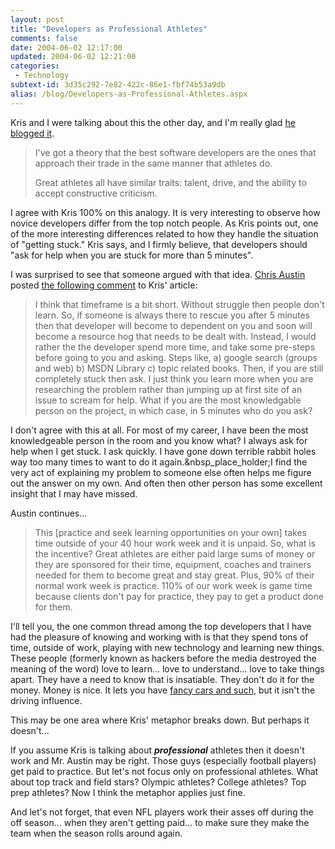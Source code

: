 ```yaml
---
layout: post
title: "Developers as Professional Athletes"
comments: false
date: 2004-06-02 12:17:00
updated: 2004-06-02 12:21:00
categories:
 - Technology
subtext-id: 3d35c292-7e82-422c-86e1-fbf74b53a9db
alias: /blog/Developers-as-Professional-Athletes.aspx
---
```



Kris and I were talking about this the other day, and I'm really glad [he blogged it](http://weblogs.ilg.com/ksyverstad/archive/2004/06/01/367.aspx#FeedBack).

> I've got a theory that the best software developers are the ones that approach their trade in the same manner that athletes do.
> 
> Great athletes all have similar traits: talent, drive, and the ability to accept constructive criticism.

I agree with Kris 100% on this analogy. It is very interesting to observe how novice developers differ from the top notch people. As Kris points out, one of the more interesting differences related to how they handle the situation of "getting stuck." Kris says, and I firmly believe, that developers should "ask for help when you are stuck for more than 5 minutes".

I was surprised to see that someone argued with that idea. [Chris Austin](http://weblogs.austinspad.com/caustin) posted [the following comment](http://weblogs.ilg.com/ksyverstad/archive/2004/06/01/367.aspx#374) to Kris' article:

> I think that timeframe is a bit short. Without struggle then people don't learn. So, if someone is always there to rescue you after 5 minutes then that developer will become to dependent on you and soon will become a resource hog that needs to be dealt with. Instead, I would rather the the developer spend more time, and take some pre-steps before going to you and asking. Steps like, a) google search (groups and web) b) MSDN Library c) topic related books. Then, if you are still completely stuck then ask. I just think you learn more when you are researching the problem rather than jumping up at first site of an issue to scream for help. What if you are the most knowledgable person on the project, in which case, in 5 minutes who do you ask?

I don't agree with this at all. For most of my career, I have been the most knowledgeable person in the room and you know what? I always ask for help when I get stuck. I ask quickly. I have gone down terrible rabbit holes way too many times to want to do it again.&nbsp_place_holder;I find the very act of explaining my problem to someone else often helps me figure out the answer on my own. And often then other person has some excellent insight that I may have missed.

Austin continues...

> This [practice and seek learning opportunities on your own] takes time outside of your 40 hour work week and it is unpaid. So, what is the incentive? Great athletes are either paid large sums of money or they are sponsored for their time, equipment, coaches and trainers needed for them to become great and stay great. Plus, 90% of their normal work week is practice. 110% of our work week is game time because clients don't pay for practice, they pay to get a product done for them.

I'll tell you, the one common thread among the top developers that I have had the pleasure of knowing and working with is that they spend tons of time, outside of work, playing with new technology and learning new things. These people (formerly known as hackers before the media destroyed the meaning of the word) love to learn... love to understand... love to take things apart. They have a need to know that is insatiable. They don't do it for the money. Money is nice. It lets you have [fancy cars and such](http://dotnetguy.techieswithcats.com/archives/004162.shtml), but it isn't the driving influence.

This may be one area where Kris' metaphor breaks down. But perhaps it doesn't...

If you assume Kris is talking about **_professional_** athletes then it doesn't work and Mr. Austin may be right. Those guys (especially football players) get paid to practice. But let's not focus only on professional athletes. What about top track and field stars? Olympic athletes? College athletes? Top prep athletes? Now I think the metaphor applies just fine.

And let's not forget, that even NFL players work their asses off during the off season... when they aren't getting paid... to make sure they make the team when the season rolls around again.
